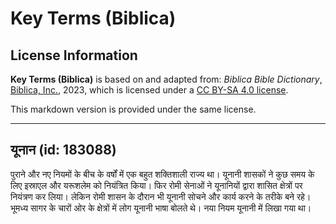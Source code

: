# Key Terms (Biblica)

## License Information

**Key Terms (Biblica)** is based on and adapted from: _Biblica Bible Dictionary_, [Biblica, Inc.](https://www.biblica.com/), 2023, which is licensed under a [CC BY-SA 4.0 license](https://creativecommons.org/licenses/by-sa/4.0/legalcode.en).

This markdown version is provided under the same license.



--------------------------------

## यूनान (id: 183088)

पुराने और नए नियमों के बीच के वर्षों में एक बहुत शक्तिशाली राज्य था। यूनानी शासकों ने कुछ समय के लिए इस्राएल और यरूशलेम को नियंत्रित किया। फिर रोमी सेनाओं ने यूनानियों द्वारा शासित क्षेत्रों पर नियंत्रण कर लिया। लेकिन रोमी शासन के दौरान भी यूनानी सोचने और कार्य करने के तरीके बने रहे। भूमध्य सागर के चारों ओर के क्षेत्रों में लोग यूनानी भाषा बोलते थे। नया नियम यूनानी में लिखा गया था।


